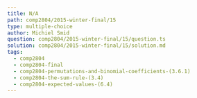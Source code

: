 ```yaml
---
title: N/A
path: comp2804/2015-winter-final/15
type: multiple-choice
author: Michiel Smid
question: comp2804/2015-winter-final/15/question.ts
solution: comp2804/2015-winter-final/15/solution.md
tags:
  - comp2804
  - comp2804-final
  - comp2804-permutations-and-binomial-coefficients-(3.6.1)
  - comp2804-the-sum-rule-(3.4)
  - comp2804-expected-values-(6.4)
---
```

